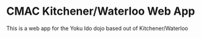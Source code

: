 # CMAC Kitchener/Waterloo Web App

This is a web app for the Yoku Ido dojo based out of Kitchener/Waterloo
